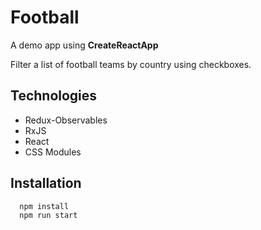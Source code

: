 # Football

A demo app using **CreateReactApp**

Filter a list of football teams by country using checkboxes.

## Technologies
* Redux-Observables
* RxJS
* React
* CSS Modules

## Installation
```
  npm install
  npm run start

```

